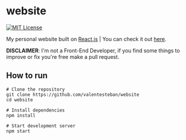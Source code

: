 # website
[![MIT License](https://img.shields.io/badge/license-MIT-blue)](LICENSE)

My personal website built on [React.js](https://reactjs.org/) | You can check it out [here](https://valentesteban.me).

**DISCLAIMER**: I'm not a Front-End Developer, if you find some things to improve or fix you're free make a pull request.

## How to run
```shell
# Clone the repository
git clone https://github.com/valentesteban/website
cd website

# Install dependencies
npm install

# Start development server
npm start
```
